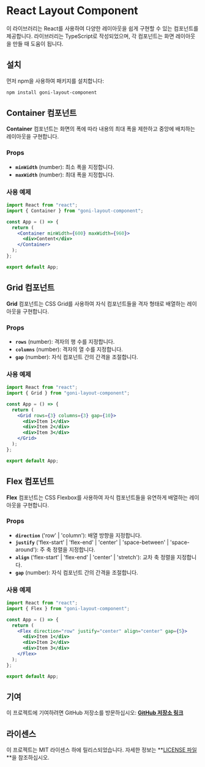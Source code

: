 # **React Layout Component**

이 라이브러리는 React를 사용하여 다양한 레이아웃을 쉽게 구현할 수 있는 컴포넌트를 제공합니다. 라이브러리는 TypeScript로 작성되었으며, 각 컴포넌트는 화면 레이아웃을 만들 때 도움이 됩니다.

## **설치**

먼저 npm을 사용하여 패키지를 설치합니다:

```bash
npm install goni-layout-component
```

## **Container 컴포넌트**

**Container** 컴포넌트는 화면의 폭에 따라 내용의 최대 폭을 제한하고 중앙에 배치하는 레이아웃을 구현합니다.

### **Props**

- **`minWidth`** (number): 최소 폭을 지정합니다.
- **`maxWidth`** (number): 최대 폭을 지정합니다.

### **사용 예제**

```jsx
import React from "react";
import { Container } from "goni-layout-component";

const App = () => {
  return (
    <Container minWidth={600} maxWidth={960}>
      <div>Content</div>
    </Container>
  );
};

export default App;
```

## **Grid 컴포넌트**

**Grid** 컴포넌트는 CSS Grid를 사용하여 자식 컴포넌트들을 격자 형태로 배열하는 레이아웃을 구현합니다.

### **Props**

- **`rows`** (number): 격자의 행 수를 지정합니다.
- **`columns`** (number): 격자의 열 수를 지정합니다.
- **`gap`** (number): 자식 컴포넌트 간의 간격을 조절합니다.

### **사용 예제**

```jsx
import React from "react";
import { Grid } from "goni-layout-component";

const App = () => {
  return (
    <Grid rows={3} columns={3} gap={10}>
      <div>Item 1</div>
      <div>Item 2</div>
      <div>Item 3</div>
    </Grid>
  );
};

export default App;
```

## **Flex 컴포넌트**

**Flex** 컴포넌트는 CSS Flexbox를 사용하여 자식 컴포넌트들을 유연하게 배열하는 레이아웃을 구현합니다.

### **Props**

- **`direction`** ('row' | 'column'): 배열 방향을 지정합니다.
- **`justify`** ('flex-start' | 'flex-end' | 'center' | 'space-between' | 'space-around'): 주 축 정렬을 지정합니다.
- **`align`** ('flex-start' | 'flex-end' | 'center' | 'stretch'): 교차 축 정렬을 지정합니다.
- **`gap`** (number): 자식 컴포넌트 간의 간격을 조절합니다.

### **사용 예제**

```jsx
import React from "react";
import { Flex } from "goni-layout-component";

const App = () => {
  return (
    <Flex direction="row" justify="center" align="center" gap={5}>
      <div>Item 1</div>
      <div>Item 2</div>
      <div>Item 3</div>
    </Flex>
  );
};

export default App;
```

## **기여**

이 프로젝트에 기여하려면 GitHub 저장소를 방문하십시오: **[GitHub 저장소 링크](https://github.com/jeongwusi/layout-component)**

## **라이센스**

이 프로젝트는 MIT 라이센스 하에 릴리스되었습니다. 자세한 정보는 **[LICENSE 파일](https://raw.githubusercontent.com/jeongwusi/layout-component/main/LICENSE)**을 참조하십시오.
